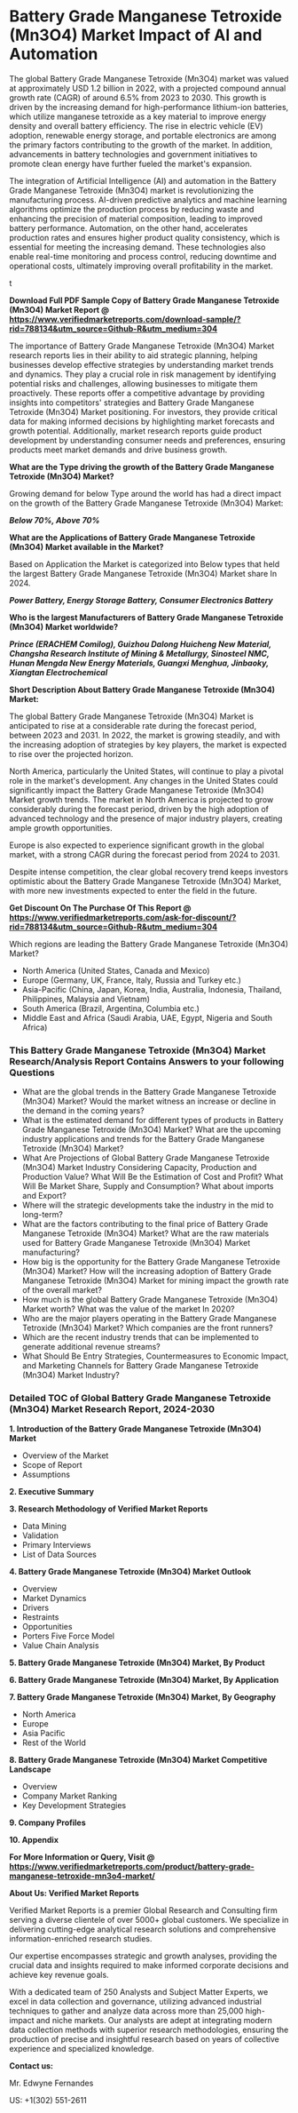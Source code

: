 <meta name="title" content="Global Battery Grade Manganese Tetroxide (Mn3O4) Market Impact of AI and Automation"><meta name="description" content="The global Battery Grade Manganese Tetroxide (Mn3O4) market was valued at approximately USD 1.2 billion in 2022, with a projected compound annual growth rate (CAGR) of"><meta name="title" content="Battery Grade Manganese Tetroxide (Mn3O4) Market Size, Share, Scope, Trends, Growth, Opportunities, Analysis, Forecast"><h1>Battery Grade Manganese Tetroxide (Mn3O4) Market Impact of AI and Automation</h1><p>The global Battery Grade Manganese Tetroxide (Mn3O4) market was valued at approximately USD 1.2 billion in 2022, with a projected compound annual growth rate (CAGR) of around 6.5% from 2023 to 2030. This growth is driven by the increasing demand for high-performance lithium-ion batteries, which utilize manganese tetroxide as a key material to improve energy density and overall battery efficiency. The rise in electric vehicle (EV) adoption, renewable energy storage, and portable electronics are among the primary factors contributing to the growth of the market. In addition, advancements in battery technologies and government initiatives to promote clean energy have further fueled the market's expansion.</p><p>The integration of Artificial Intelligence (AI) and automation in the Battery Grade Manganese Tetroxide (Mn3O4) market is revolutionizing the manufacturing process. AI-driven predictive analytics and machine learning algorithms optimize the production process by reducing waste and enhancing the precision of material composition, leading to improved battery performance. Automation, on the other hand, accelerates production rates and ensures higher product quality consistency, which is essential for meeting the increasing demand. These technologies also enable real-time monitoring and process control, reducing downtime and operational costs, ultimately improving overall profitability in the market.</p>t</p><p id="" class=""><strong>Download Full PDF Sample Copy of Battery Grade Manganese Tetroxide (Mn3O4) Market Report @ <a href="https://www.verifiedmarketreports.com/download-sample/?rid=788134&utm_source=Github-R&utm_medium=304" target="_blank">https://www.verifiedmarketreports.com/download-sample/?rid=788134&utm_source=Github-R&utm_medium=304</a></strong></p><p>The importance of&nbsp;Battery Grade Manganese Tetroxide (Mn3O4) Market research reports lies in their ability to aid strategic planning, helping businesses develop effective strategies by understanding market trends and dynamics. They play a crucial role in risk management by identifying potential risks and challenges, allowing businesses to mitigate them proactively. These reports offer a competitive advantage by providing insights into competitors' strategies and Battery Grade Manganese Tetroxide (Mn3O4) Market positioning. For investors, they provide critical data for making informed decisions by highlighting market forecasts and growth potential. Additionally, market research reports guide product development by understanding consumer needs and preferences, ensuring products meet market demands and drive business growth.</p><p><strong>What are the&nbsp;Type driving the growth of the Battery Grade Manganese Tetroxide (Mn3O4) Market?</strong></p><p id="" class="">Growing demand for below Type around the world has had a direct impact on the growth of the Battery Grade Manganese Tetroxide (Mn3O4) Market:</p><em><strong>Below 70%, Above 70%</strong></em></p><strong>What are the&nbsp;Applications&nbsp;of Battery Grade Manganese Tetroxide (Mn3O4) Market available in the Market?</strong></p><p id="" class="">Based on Application the Market is categorized into Below types that held the largest Battery Grade Manganese Tetroxide (Mn3O4) Market share In 2024.</p><em><strong>Power Battery, Energy Storage Battery, Consumer Electronics Battery</strong></em></p><strong>Who is the largest Manufacturers of Battery Grade Manganese Tetroxide (Mn3O4) Market worldwide?</strong></p><p><em><strong>Prince (ERACHEM Comilog), Guizhou Dalong Huicheng New Material, Changsha Research Institute of Mining & Metallurgy, Sinosteel NMC, Hunan Mengda New Energy Materials, Guangxi Menghua, Jinbaoky, Xiangtan Electrochemical</strong></em></p><p id="" class=""><strong>Short Description About Battery Grade Manganese Tetroxide (Mn3O4) Market:</strong></p><p>The global Battery Grade Manganese Tetroxide (Mn3O4) Market is anticipated to rise at a considerable rate during the forecast period, between 2023 and 2031. In 2022, the market is growing steadily, and with the increasing adoption of strategies by key players, the market is expected to rise over the projected horizon.</p><p>North America, particularly the United States, will continue to play a pivotal role in the market's development. Any changes in the United States could significantly impact the Battery Grade Manganese Tetroxide (Mn3O4) Market growth trends. The market in North America is projected to grow considerably during the forecast period, driven by the high adoption of advanced technology and the presence of major industry players, creating ample growth opportunities.</p><p>Europe is also expected to experience significant growth in the global market, with a strong CAGR during the forecast period from 2024 to 2031.</p><p>Despite intense competition, the clear global recovery trend keeps investors optimistic about the Battery Grade Manganese Tetroxide (Mn3O4) Market, with more new investments expected to enter the field in the future.</p><p id="" class=""><strong>Get Discount On The Purchase Of This Report @ <a href="https://www.verifiedmarketreports.com/ask-for-discount/?rid=788134&utm_source=Github-R&utm_medium=304" target="_blank">https://www.verifiedmarketreports.com/ask-for-discount/?rid=788134&utm_source=Github-R&utm_medium=304</a></strong></p>Which regions are leading the Battery Grade Manganese Tetroxide (Mn3O4) Market?</p><ul><li>North America (United States, Canada and Mexico)</li><li>Europe (Germany, UK, France, Italy, Russia and Turkey etc.)</li><li>Asia-Pacific (China, Japan, Korea, India, Australia, Indonesia, Thailand, Philippines, Malaysia and Vietnam)</li><li>South America (Brazil, Argentina, Columbia etc.)</li><li>Middle East and Africa (Saudi Arabia, UAE, Egypt, Nigeria and South Africa)</li></ul><h3 id="" class="">This Battery Grade Manganese Tetroxide (Mn3O4) Market Research/Analysis Report Contains Answers to your following Questions</h3><ul><li>What are the global trends in the Battery Grade Manganese Tetroxide (Mn3O4) Market? Would the market witness an increase or decline in the demand in the coming years?</li><li>What is the estimated demand for different types of products in Battery Grade Manganese Tetroxide (Mn3O4) Market? What are the upcoming industry applications and trends for the Battery Grade Manganese Tetroxide (Mn3O4) Market?</li><li>What Are Projections of Global Battery Grade Manganese Tetroxide (Mn3O4) Market Industry Considering Capacity, Production and Production Value? What Will Be the Estimation of Cost and Profit? What Will Be Market Share, Supply and Consumption? What about imports and Export?</li><li>Where will the strategic developments take the industry in the mid to long-term?</li><li>What are the factors contributing to the final price of Battery Grade Manganese Tetroxide (Mn3O4) Market? What are the raw materials used for Battery Grade Manganese Tetroxide (Mn3O4) Market manufacturing?</li><li>How big is the opportunity for the Battery Grade Manganese Tetroxide (Mn3O4) Market? How will the increasing adoption of Battery Grade Manganese Tetroxide (Mn3O4) Market for mining impact the growth rate of the overall market?</li><li>How much is the global Battery Grade Manganese Tetroxide (Mn3O4) Market worth? What was the value of the market In 2020?</li><li>Who are the major players operating in the Battery Grade Manganese Tetroxide (Mn3O4) Market? Which companies are the front runners?</li><li>Which are the recent industry trends that can be implemented to generate additional revenue streams?</li><li>What Should Be Entry Strategies, Countermeasures to Economic Impact, and Marketing Channels for Battery Grade Manganese Tetroxide (Mn3O4) Market Industry?</li></ul><h3 id="" class="">Detailed TOC of Global Battery Grade Manganese Tetroxide (Mn3O4) Market Research Report, 2024-2030</h3><p id="" class=""><strong>1. Introduction of the Battery Grade Manganese Tetroxide (Mn3O4) Market</strong></p><ul><li>Overview of the Market</li><li>Scope of Report</li><li>Assumptions</li></ul><p id="" class=""><strong>2. Executive Summary</strong></p><p id="" class=""><strong>3. Research Methodology of Verified Market Reports</strong></p><ul><li>Data Mining</li><li>Validation</li><li>Primary Interviews</li><li>List of Data Sources</li></ul><p id="" class=""><strong>4. Battery Grade Manganese Tetroxide (Mn3O4) Market Outlook</strong></p><ul><li>Overview</li><li>Market Dynamics</li><li>Drivers</li><li>Restraints</li><li>Opportunities</li><li>Porters Five Force Model</li><li>Value Chain Analysis</li></ul><p id="" class=""><strong>5. Battery Grade Manganese Tetroxide (Mn3O4) Market, By Product</strong></p><p id="" class=""><strong>6. Battery Grade Manganese Tetroxide (Mn3O4) Market, By Application</strong></p><p id="" class=""><strong>7. Battery Grade Manganese Tetroxide (Mn3O4) Market, By Geography</strong></p><ul><li>North America</li><li>Europe</li><li>Asia Pacific</li><li>Rest of the World</li></ul><p id="" class=""><strong>8. Battery Grade Manganese Tetroxide (Mn3O4) Market Competitive Landscape</strong></p><ul><li>Overview</li><li>Company Market Ranking</li><li>Key Development Strategies</li></ul><p id="" class=""><strong>9. Company Profiles</strong></p><p id="" class=""><strong>10. Appendix</strong></p><p id="" class=""><strong>For More Information or Query, Visit @ <a href="https://www.verifiedmarketreports.com/product/battery-grade-manganese-tetroxide-mn3o4-market/" target="_blank">https://www.verifiedmarketreports.com/product/battery-grade-manganese-tetroxide-mn3o4-market/</a></strong></p><p id="" class=""><strong>About Us: Verified Market Reports</strong></p><p id="" class="">Verified Market Reports is a premier Global Research and Consulting firm serving a diverse clientele of over 5000+ global customers. We specialize in delivering cutting-edge analytical research solutions and comprehensive information-enriched research studies.</p><p id="" class="">Our expertise encompasses strategic and growth analyses, providing the crucial data and insights required to make informed corporate decisions and achieve key revenue goals.</p><p id="" class="">With a dedicated team of 250 Analysts and Subject Matter Experts, we excel in data collection and governance, utilizing advanced industrial techniques to gather and analyze data across more than 25,000 high-impact and niche markets. Our analysts are adept at integrating modern data collection methods with superior research methodologies, ensuring the production of precise and insightful research based on years of collective experience and specialized knowledge.</p><p id="" class=""><strong>Contact us:</strong></p><p id="" class="">Mr. Edwyne Fernandes</p><p id="" class="">US: +1(302) 551-2611</p>
